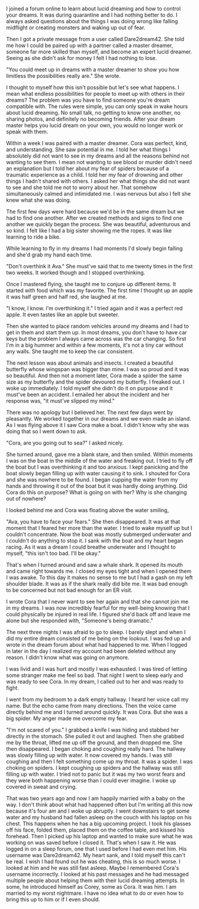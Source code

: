  I joined a forum online to learn about lucid dreaming and how to control your dreams. It was during quarantine and I had nothing better to do. I always asked questions about the things I was doing wrong like falling midflight or creating monsters and waking up out of fear.

Then I got a private message from a user called Dare2dream42. She told me how I could be paired up with a partner called a master dreamer, someone far more skilled than myself, and become an expert lucid dreamer. Seeing as she didn't ask for money I felt I had nothing to lose.

"You could meet up in dreams with a master dreamer to show you how limitless the possibilities really are." She wrote.

I thought to myself how this isn't possible but let's see what happens. I mean what endless possibilities for people to meet up with others in their dreams? The problem was you have to find someone you're dream compatible with. The rules were simple, you can only speak in wake hours about lucid dreaming. No small talk, no getting to know one another, no sharing photos, and definitely no becoming friends. After your dream master helps you lucid dream on your own, you would no longer work or speak with them.

Within a week I was paired with a master dreamer. Cora was perfect, kind, and understanding. She saw potential in me. I told her what things I absolutely did not want to see in my dreams and all the reasons behind not wanting to see them. I mean not wanting to see blood or murder didn't need an explanation but I told her about my fear of spiders because of a traumatic experience as a child. I told her my fear of drowning and other things I hadn't shared with others. I asked her what things she did not want to see and she told me not to worry about her. That somehow simultaneously calmed and intimidated me. I was nervous but also I felt she knew what she was doing.

The first few days were hard because we'd be in the same dream but we had to find one another. After we created methods and signs to find one another we quickly began the process. She was beautiful, adventurous and so kind. I felt like I had a big sister showing me the ropes. It was like learning to ride a bike.

While learning to fly in my dreams I had moments I'd slowly begin falling and she'd grab my hand each time.

"Don't overthink it Ava." She must've said that to me twenty times in the first two weeks. It worked though and I stopped overthinking.

Once I mastered flying, she taught me to conjure up different items. It started with food which was my favorite. The first time I thought up an apple it was half green and half red, she laughed at me.

"I know, I know. I'm overthinking it." I tried again and it was a perfect red apple. It even tastes like an apple but sweeter.

Then she wanted to place random vehicles around my dreams and I had to get in them and start them up. In most dreams, you don't have to have car keys but the problem I always came across was the car changing. So first I'm in a big hummer and within a few moments, it's not a tiny car without any walls. She taught me to keep the car consistent.

The next lesson was about animals and insects. I created a beautiful butterfly whose wingspan was bigger than mine. I was so proud and it was so beautiful. And then not a moment later, Cora made a spider the same size as my butterfly and the spider devoured my butterfly. I freaked out. I woke up immediately. I told myself she didn't do it on purpose and it must've been an accident. I emailed her about the incident and her response was, "it must've slipped my mind."

There was no apology but I believed her. The next few days went by pleasantly. We worked together in our dreams and we even made an island. As I was flying above it I saw Cora make a boat. I didn't know why she was doing that so I went down to ask.

"Cora, are you going out to sea?" I asked nicely.

She turned around, gave me a blank stare, and then smiled. Within moments I was on the boat in the middle of the water and freaking out. I tried to fly off the boat but I was overthinking it and too anxious. I kept panicking and the boat slowly began filling up with water causing it to sink. I shouted for Cora and she was nowhere to be found. I began cupping the water from my hands and throwing it out of the boat but it was hardly doing anything. Did Cora do this on purpose? What is going on with her? Why is she changing out of nowhere?

I looked behind me and Cora was floating above the water smiling,

"Ava, you have to face your fears." She then disappeared. It was at that moment that I feared her more than the water. I tried to wake myself up but I couldn't concentrate. Now the boat was mostly submerged underwater and I couldn't do anything to stop it. I sank with the boat and my heart began racing. As it was a dream I could breathe underwater and I thought to myself, "this isn't too bad. I'll be okay."

That's when I turned around and saw a whale shark. It opened its mouth and came right towards me. I closed my eyes tight and when I opened them I was awake. To this day it makes no sense to me but I had a gash on my left shoulder blade. It was as if the shark really did bite me. It was bad enough to be concerned but not bad enough for an ER visit.

I wrote Cora that I never want to see her again and that she cannot join me in my dreams. I was now incredibly fearful for my well-being knowing that I could physically be injured in real life. I figured she'd back off and leave me alone but she responded with, "Someone's being dramatic."

The next three nights I was afraid to go to sleep. I barely slept and when I did my entire dream consisted of me being on the lookout. I was fed up and wrote in the dream forum about what had happened to me. When I logged in later in the day I realized my account had been deleted without any reason. I didn't know what was going on anymore.

I was livid and I was hurt and mostly I was exhausted. I was tired of letting some stranger make me feel so bad. That night I went to sleep early and was ready to see Cora. In my dream, I called out to her and was ready to fight.

I went from my bedroom to a dark empty hallway. I heard her voice call my name. But the echo came from many directions. Then the voice came directly behind me and I turned around quickly. It was Cora. But she was a big spider. My anger made me overcome my fear.

"I'm not scared of you." I grabbed a knife I was hiding and stabbed her directly in the stomach. She pulled it out and laughed. Then she grabbed me by the throat, lifted me up off the ground, and then dropped me. She then disappeared. I began choking and coughing really hard. The hallway was slowly filling up with water. It now covered my hands. I was still coughing and then I felt something come up my throat. It was a spider. I was choking on spiders. I kept coughing up spiders and the hallway was still filling up with water. I tried not to panic but it was my two worst fears and they were both happening worse than I could ever imagine. I woke up covered in sweat and crying.

That was two years ago and now I am happily married with a baby on the way. I don't think about what had happened often but I'm writing all this now because it's four am and I woke up abruptly. I went downstairs to get some water and my husband had fallen asleep on the couch with his laptop on his chest. This happens when he has a big upcoming project. I took his glasses off his face, folded them, placed them on the coffee table, and kissed his forehead. Then I picked up his laptop and wanted to make sure what he was working on was saved before I closed it. That's when I saw it. He was logged in on a sleep forum, one that I used before I had even met him. His username was Dare2dream42. My heart sank, and I told myself this can't be real. I wish I had found out he was cheating, this is so much worse. I looked at him and he was still fast asleep. Maybe I remembered Cora's username incorrectly. I looked at his past messages and he had messaged multiple people about helping them with their lucid dreaming attempts. In some, he introduced himself as Corey, some as Cora. It was him. I am married to my worst nightmare. I have no idea what to do or even how to bring this up to him or if I even should.